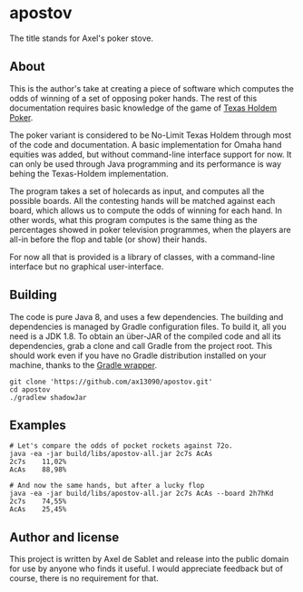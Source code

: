 # apostov
The title stands for Axel's poker stove.

## About
This is the author's take at creating a piece of software which computes the odds of winning of a set of opposing poker hands.
The rest of this documentation requires basic knowledge of the game of [Texas Holdem Poker](https://en.wikipedia.org/wiki/Texas_hold_'em).

The poker variant is considered to be No-Limit Texas Holdem through most of the code and documentation. A basic implementation for Omaha hand equities was added, but without command-line interface support for now. It can only be used
through Java programming and its performance is way behing the Texas-Holdem implementation.

The program takes a set of holecards as input, and computes all the possible boards. All the contesting hands will be matched against each board, which allows us to compute the odds of winning for each hand. In other words, what this program computes is the same thing as the percentages showed in poker television programmes, when the players are all-in before the flop and table (or show) their hands.

For now all that is provided is a library of classes, with a command-line interface but no graphical user-interface.

## Building
The code is pure Java 8, and uses a few dependencies. The building and dependencies is managed by Gradle configuration files. To build it, all you need is a JDK 1.8.
To obtain an über-JAR of the compiled code and all its dependencies, grab a clone and call Gradle from the project root. This should work even if you have no Gradle distribution installed on your machine, thanks to the [Gradle wrapper](https://docs.gradle.org/current/userguide/gradle_wrapper.html). 
```
git clone 'https://github.com/ax13090/apostov.git'
cd apostov
./gradlew shadowJar
```
## Examples

```
# Let's compare the odds of pocket rockets against 72o.
java -ea -jar build/libs/apostov-all.jar 2c7s AcAs
2c7s    11,02%
AcAs    88,98%

# And now the same hands, but after a lucky flop
java -ea -jar build/libs/apostov-all.jar 2c7s AcAs --board 2h7hKd
2c7s    74,55%
AcAs    25,45%
```

## Author and license
This project is written by Axel de Sablet and release into the public domain for use by anyone who finds it useful. 
I would appreciate feedback but of course, there is no requirement for that.
